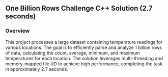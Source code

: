 ## One Billion Rows Challenge C++ Solution (2.7 seconds)

### Overview

This project processes a large dataset containing temperature readings for various locations. The goal is to efficiently parse and analyze 1 billion rows of data, calculating the count, average, minimum, and maximum temperatures for each location. The solution leverages multi-threading and memory-mapped file I/O to achieve high performance, completing the task in approximately 2.7 seconds.